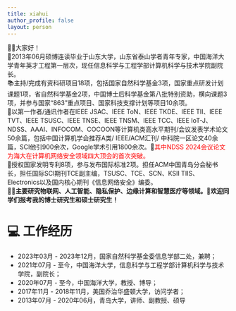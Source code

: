 ```yaml
---
title: xiahui
author_profile: false
layout: person
---
```



👨‍🏫大家好！<br>
🏫2013年06月硕博连读毕业于山东大学，山东省泰山学者青年专家，中国海洋大学青年英才工程第一层次，现任信息科学与工程学部计算机科学与技术学院副院长。<br>
📚主持/完成有资科研项目18项，包括国家自然科学基金3项，国家重点研发计划课题1项，省自然科学基金2项，中国博士后科学基金第八批特别资助，横向课题3项，并参与国家“863”重点项目、国家科技支撑计划等项目10余项。<br>
📑以第一作者/通讯作者在IEEE JSAC、IEEE ToN、IEEE TKDE、IEEE TII、IEEE TVT、IEEE TSUSC、IEEE TNSE、IEEE TNSM、IEEE TCC、IEEE IoT-J、NDSS、AAAI、INFOCOM、COCOON等计算机类高水平期刊/会议发表学术论文50余篇，包括中国计算机学会推荐A类/ IEEE/ACM汇刊/ 中科院一区论文40余篇，SCI他引900余次，Google学术引用1800余次。🎊<span style="color: red;">其中NDSS 2024会议论文为海大在计算机网络安全领域四大顶会的首次突破。</span> <br>
📝授权国家发明专利8项，参与发布国际标准2项。担任ACM中国青岛分会秘书长，担任国际SCI期刊TCE副主编，TSUSC、TCE、SCN、KSII TIIS、Electronics以及国内核心期刊《信息网络安全》编委。<br>
<b>🧑‍💻主要研究物联网、人工智能、隐私保护、边缘计算和智慧医疗等领域。🎉欢迎同学们报考我的博士研究生和硕士研究生！</b>

# 💻 工作经历
- 2023年03月 - 2023年12月，国家自然科学基金委信息学部二处，兼聘；
- 2021年07月 - 至今，中国海洋大学，信息科学与工程学部计算机科学与技术学院，副院长；
- 2020年07月 - 至今，中国海洋大学，教授、博导；
- 2017年11月 - 2018年11月，美国乔治华盛顿大学，访问学者；
- 2013年07月 - 2020年06月，青岛大学，讲师、副教授、硕导
